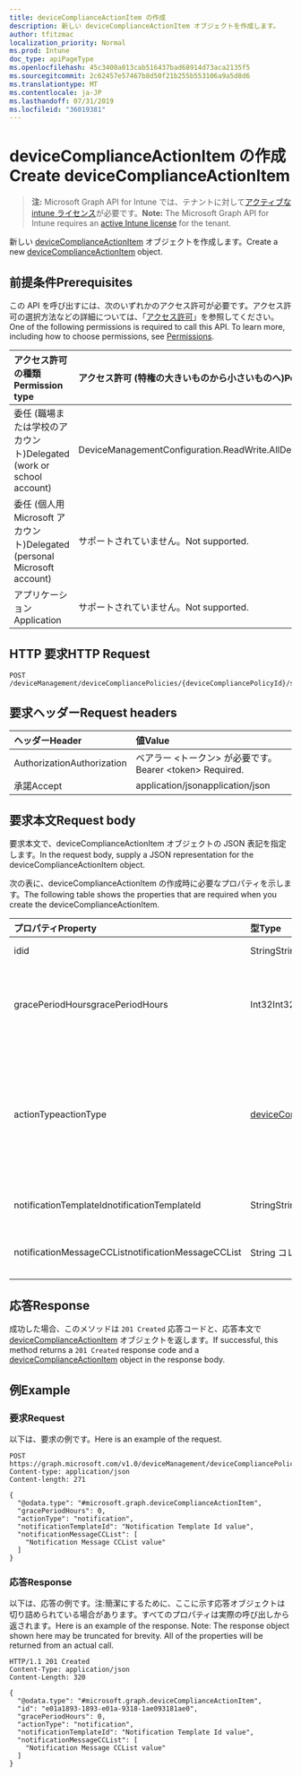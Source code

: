```yaml
---
title: deviceComplianceActionItem の作成
description: 新しい deviceComplianceActionItem オブジェクトを作成します。
author: tfitzmac
localization_priority: Normal
ms.prod: Intune
doc_type: apiPageType
ms.openlocfilehash: 45c3400a013cab516437bad68914d73aca2135f5
ms.sourcegitcommit: 2c62457e57467b8d50f21b255b553106a9a5d8d6
ms.translationtype: MT
ms.contentlocale: ja-JP
ms.lasthandoff: 07/31/2019
ms.locfileid: "36019381"
---
```

# <a name="create-devicecomplianceactionitem"></a><span data-ttu-id="78ec7-103">deviceComplianceActionItem の作成</span><span class="sxs-lookup"><span data-stu-id="78ec7-103">Create deviceComplianceActionItem</span></span>

> <span data-ttu-id="78ec7-104">**注:** Microsoft Graph API for Intune では、テナントに対して[アクティブな intune ライセンス](https://go.microsoft.com/fwlink/?linkid=839381)が必要です。</span><span class="sxs-lookup"><span data-stu-id="78ec7-104">**Note:** The Microsoft Graph API for Intune requires an [active Intune license](https://go.microsoft.com/fwlink/?linkid=839381) for the tenant.</span></span>

<span data-ttu-id="78ec7-105">新しい [deviceComplianceActionItem](../resources/intune-deviceconfig-devicecomplianceactionitem.md) オブジェクトを作成します。</span><span class="sxs-lookup"><span data-stu-id="78ec7-105">Create a new [deviceComplianceActionItem](../resources/intune-deviceconfig-devicecomplianceactionitem.md) object.</span></span>

## <a name="prerequisites"></a><span data-ttu-id="78ec7-106">前提条件</span><span class="sxs-lookup"><span data-stu-id="78ec7-106">Prerequisites</span></span>
<span data-ttu-id="78ec7-p101">この API を呼び出すには、次のいずれかのアクセス許可が必要です。アクセス許可の選択方法などの詳細については、「[アクセス許可](/graph/permissions-reference)」を参照してください。</span><span class="sxs-lookup"><span data-stu-id="78ec7-p101">One of the following permissions is required to call this API. To learn more, including how to choose permissions, see [Permissions](/graph/permissions-reference).</span></span>

|<span data-ttu-id="78ec7-109">アクセス許可の種類</span><span class="sxs-lookup"><span data-stu-id="78ec7-109">Permission type</span></span>|<span data-ttu-id="78ec7-110">アクセス許可 (特権の大きいものから小さいものへ)</span><span class="sxs-lookup"><span data-stu-id="78ec7-110">Permissions (from most to least privileged)</span></span>|
|:---|:---|
|<span data-ttu-id="78ec7-111">委任 (職場または学校のアカウント)</span><span class="sxs-lookup"><span data-stu-id="78ec7-111">Delegated (work or school account)</span></span>|<span data-ttu-id="78ec7-112">DeviceManagementConfiguration.ReadWrite.All</span><span class="sxs-lookup"><span data-stu-id="78ec7-112">DeviceManagementConfiguration.ReadWrite.All</span></span>|
|<span data-ttu-id="78ec7-113">委任 (個人用 Microsoft アカウント)</span><span class="sxs-lookup"><span data-stu-id="78ec7-113">Delegated (personal Microsoft account)</span></span>|<span data-ttu-id="78ec7-114">サポートされていません。</span><span class="sxs-lookup"><span data-stu-id="78ec7-114">Not supported.</span></span>|
|<span data-ttu-id="78ec7-115">アプリケーション</span><span class="sxs-lookup"><span data-stu-id="78ec7-115">Application</span></span>|<span data-ttu-id="78ec7-116">サポートされていません。</span><span class="sxs-lookup"><span data-stu-id="78ec7-116">Not supported.</span></span>|

## <a name="http-request"></a><span data-ttu-id="78ec7-117">HTTP 要求</span><span class="sxs-lookup"><span data-stu-id="78ec7-117">HTTP Request</span></span>
<!-- {
  "blockType": "ignored"
}
-->
``` http
POST /deviceManagement/deviceCompliancePolicies/{deviceCompliancePolicyId}/scheduledActionsForRule/{deviceComplianceScheduledActionForRuleId}/scheduledActionConfigurations
```

## <a name="request-headers"></a><span data-ttu-id="78ec7-118">要求ヘッダー</span><span class="sxs-lookup"><span data-stu-id="78ec7-118">Request headers</span></span>
|<span data-ttu-id="78ec7-119">ヘッダー</span><span class="sxs-lookup"><span data-stu-id="78ec7-119">Header</span></span>|<span data-ttu-id="78ec7-120">値</span><span class="sxs-lookup"><span data-stu-id="78ec7-120">Value</span></span>|
|:---|:---|
|<span data-ttu-id="78ec7-121">Authorization</span><span class="sxs-lookup"><span data-stu-id="78ec7-121">Authorization</span></span>|<span data-ttu-id="78ec7-122">ベアラー &lt;トークン&gt; が必要です。</span><span class="sxs-lookup"><span data-stu-id="78ec7-122">Bearer &lt;token&gt; Required.</span></span>|
|<span data-ttu-id="78ec7-123">承諾</span><span class="sxs-lookup"><span data-stu-id="78ec7-123">Accept</span></span>|<span data-ttu-id="78ec7-124">application/json</span><span class="sxs-lookup"><span data-stu-id="78ec7-124">application/json</span></span>|

## <a name="request-body"></a><span data-ttu-id="78ec7-125">要求本文</span><span class="sxs-lookup"><span data-stu-id="78ec7-125">Request body</span></span>
<span data-ttu-id="78ec7-126">要求本文で、deviceComplianceActionItem オブジェクトの JSON 表記を指定します。</span><span class="sxs-lookup"><span data-stu-id="78ec7-126">In the request body, supply a JSON representation for the deviceComplianceActionItem object.</span></span>

<span data-ttu-id="78ec7-127">次の表に、deviceComplianceActionItem の作成時に必要なプロパティを示します。</span><span class="sxs-lookup"><span data-stu-id="78ec7-127">The following table shows the properties that are required when you create the deviceComplianceActionItem.</span></span>

|<span data-ttu-id="78ec7-128">プロパティ</span><span class="sxs-lookup"><span data-stu-id="78ec7-128">Property</span></span>|<span data-ttu-id="78ec7-129">型</span><span class="sxs-lookup"><span data-stu-id="78ec7-129">Type</span></span>|<span data-ttu-id="78ec7-130">説明</span><span class="sxs-lookup"><span data-stu-id="78ec7-130">Description</span></span>|
|:---|:---|:---|
|<span data-ttu-id="78ec7-131">id</span><span class="sxs-lookup"><span data-stu-id="78ec7-131">id</span></span>|<span data-ttu-id="78ec7-132">String</span><span class="sxs-lookup"><span data-stu-id="78ec7-132">String</span></span>|<span data-ttu-id="78ec7-133">エンティティのキー。</span><span class="sxs-lookup"><span data-stu-id="78ec7-133">Key of the entity.</span></span>|
|<span data-ttu-id="78ec7-134">gracePeriodHours</span><span class="sxs-lookup"><span data-stu-id="78ec7-134">gracePeriodHours</span></span>|<span data-ttu-id="78ec7-135">Int32</span><span class="sxs-lookup"><span data-stu-id="78ec7-135">Int32</span></span>|<span data-ttu-id="78ec7-136">アクションが実行されるまでの待機時間。</span><span class="sxs-lookup"><span data-stu-id="78ec7-136">Number of hours to wait till the action will be enforced.</span></span> <span data-ttu-id="78ec7-137">有効な値は 0 から 8760 までです</span><span class="sxs-lookup"><span data-stu-id="78ec7-137">Valid values 0 to 8760</span></span>|
|<span data-ttu-id="78ec7-138">actionType</span><span class="sxs-lookup"><span data-stu-id="78ec7-138">actionType</span></span>|[<span data-ttu-id="78ec7-139">deviceComplianceActionType</span><span class="sxs-lookup"><span data-stu-id="78ec7-139">deviceComplianceActionType</span></span>](../resources/intune-deviceconfig-devicecomplianceactiontype.md)|<span data-ttu-id="78ec7-140">実行するアクション。</span><span class="sxs-lookup"><span data-stu-id="78ec7-140">What action to take.</span></span> <span data-ttu-id="78ec7-141">可能な値は、`noAction`、`notification`、`block`、`retire`、`wipe`、`removeResourceAccessProfiles`、`pushNotification` です。</span><span class="sxs-lookup"><span data-stu-id="78ec7-141">Possible values are: `noAction`, `notification`, `block`, `retire`, `wipe`, `removeResourceAccessProfiles`, `pushNotification`.</span></span>|
|<span data-ttu-id="78ec7-142">notificationTemplateId</span><span class="sxs-lookup"><span data-stu-id="78ec7-142">notificationTemplateId</span></span>|<span data-ttu-id="78ec7-143">String</span><span class="sxs-lookup"><span data-stu-id="78ec7-143">String</span></span>|<span data-ttu-id="78ec7-144">使用する通知メッセージ テンプレート</span><span class="sxs-lookup"><span data-stu-id="78ec7-144">What notification Message template to use</span></span>|
|<span data-ttu-id="78ec7-145">notificationMessageCCList</span><span class="sxs-lookup"><span data-stu-id="78ec7-145">notificationMessageCCList</span></span>|<span data-ttu-id="78ec7-146">String コレクション</span><span class="sxs-lookup"><span data-stu-id="78ec7-146">String collection</span></span>|<span data-ttu-id="78ec7-147">この通知メッセージの CC に設定するグループ ID のリスト。</span><span class="sxs-lookup"><span data-stu-id="78ec7-147">A list of group IDs to speicify who to CC this notification message to.</span></span>|



## <a name="response"></a><span data-ttu-id="78ec7-148">応答</span><span class="sxs-lookup"><span data-stu-id="78ec7-148">Response</span></span>
<span data-ttu-id="78ec7-149">成功した場合、このメソッドは `201 Created` 応答コードと、応答本文で [deviceComplianceActionItem](../resources/intune-deviceconfig-devicecomplianceactionitem.md) オブジェクトを返します。</span><span class="sxs-lookup"><span data-stu-id="78ec7-149">If successful, this method returns a `201 Created` response code and a [deviceComplianceActionItem](../resources/intune-deviceconfig-devicecomplianceactionitem.md) object in the response body.</span></span>

## <a name="example"></a><span data-ttu-id="78ec7-150">例</span><span class="sxs-lookup"><span data-stu-id="78ec7-150">Example</span></span>

### <a name="request"></a><span data-ttu-id="78ec7-151">要求</span><span class="sxs-lookup"><span data-stu-id="78ec7-151">Request</span></span>
<span data-ttu-id="78ec7-152">以下は、要求の例です。</span><span class="sxs-lookup"><span data-stu-id="78ec7-152">Here is an example of the request.</span></span>
``` http
POST https://graph.microsoft.com/v1.0/deviceManagement/deviceCompliancePolicies/{deviceCompliancePolicyId}/scheduledActionsForRule/{deviceComplianceScheduledActionForRuleId}/scheduledActionConfigurations
Content-type: application/json
Content-length: 271

{
  "@odata.type": "#microsoft.graph.deviceComplianceActionItem",
  "gracePeriodHours": 0,
  "actionType": "notification",
  "notificationTemplateId": "Notification Template Id value",
  "notificationMessageCCList": [
    "Notification Message CCList value"
  ]
}
```

### <a name="response"></a><span data-ttu-id="78ec7-153">応答</span><span class="sxs-lookup"><span data-stu-id="78ec7-153">Response</span></span>
<span data-ttu-id="78ec7-p104">以下は、応答の例です。注:簡潔にするために、ここに示す応答オブジェクトは切り詰められている場合があります。すべてのプロパティは実際の呼び出しから返されます。</span><span class="sxs-lookup"><span data-stu-id="78ec7-p104">Here is an example of the response. Note: The response object shown here may be truncated for brevity. All of the properties will be returned from an actual call.</span></span>
``` http
HTTP/1.1 201 Created
Content-Type: application/json
Content-Length: 320

{
  "@odata.type": "#microsoft.graph.deviceComplianceActionItem",
  "id": "e01a1893-1893-e01a-9318-1ae093181ae0",
  "gracePeriodHours": 0,
  "actionType": "notification",
  "notificationTemplateId": "Notification Template Id value",
  "notificationMessageCCList": [
    "Notification Message CCList value"
  ]
}
```



